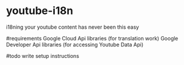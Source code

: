 # youtube-i18n
i18ning your youtube content has never been this easy

#requirements 
Google Cloud Api libraries (for translation work)
Google Developer Api libraries (for accessing Youtube Data Api)

#todo
write setup instructions
